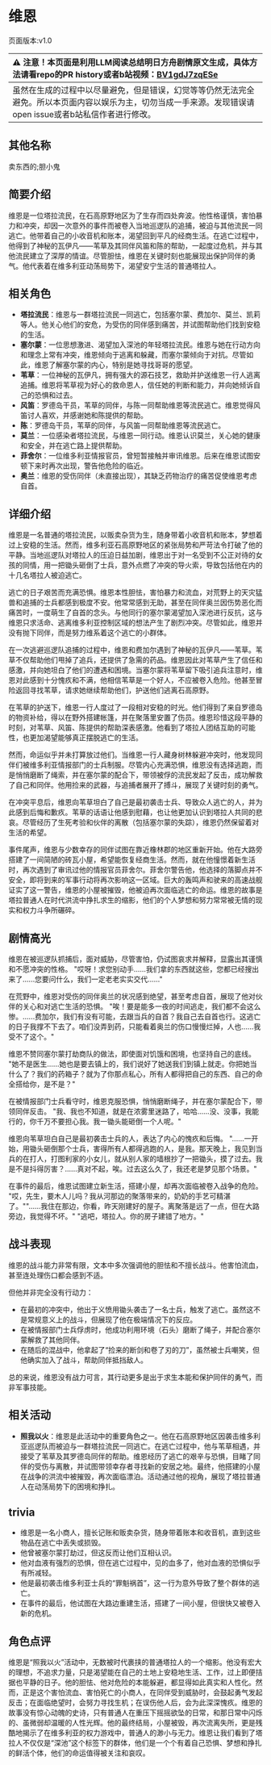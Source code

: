 # 维恩
页面版本:v1.0
 

| :warning: 注意！本页面是利用LLM阅读总结明日方舟剧情原文生成，具体方法请看repo的PR history或者b站视频：[BV1gdJ7zqESe](https://www.bilibili.com/video/BV1gdJ7zqESe/)         |
|:----------------------------|
| 虽然在生成的过程中以尽量避免，但是错误，幻觉等等仍然无法完全避免。所以本页面内容以娱乐为主，切勿当成一手来源。发现错误请open issue或者b站私信作者进行修改。|



## 其他名称
卖东西的;胆小鬼
## 简要介绍
维恩是一位塔拉流民，在石高原野地区为了生存而四处奔波。他性格谨慎，害怕暴力和冲突，却因一次意外的事件而被卷入当地巡逻队的追捕，被迫与其他流民一同逃亡。他带着自己的小收音机和账本，渴望回到平凡的经商生活。在逃亡过程中，他得到了神秘的瓦伊凡——苇草及其同伴风笛和陈的帮助，一起度过危机，并与其他流民建立了深厚的情谊。尽管胆怯，维恩在关键时刻也能展现出保护同伴的勇气。他代表着在维多利亚动荡局势下，渴望安宁生活的普通塔拉人。
## 相关角色
-   **塔拉流民**：维恩与一群塔拉流民一同逃亡，包括塞尔蒙、费加尔、莫兰、凯莉等人。他关心他们的安危，为受伤的同伴感到痛苦，并试图帮助他们找到安稳的生活。
-   **塞尔蒙**：一位思想激进、渴望加入深池的年轻塔拉流民。维恩与她在行动方向和理念上常有冲突，维恩倾向于逃离和躲藏，而塞尔蒙倾向于对抗。尽管如此，维恩了解塞尔蒙的内心，特别是她寻找哥哥的愿望。
-   **苇草**：一位神秘的瓦伊凡，拥有强大的源石技艺，救助并护送维恩一行人逃离追捕。维恩将苇草视为好心的救命恩人，信任她的判断和能力，并向她倾诉自己的恐惧和过去。
-   **风笛**：罗德岛干员，苇草的同伴，与陈一同帮助维恩等流民逃亡。维恩觉得风笛讨人喜欢，并感谢她和陈提供的帮助。
-   **陈**：罗德岛干员，苇草的同伴，与风笛一同帮助维恩等流民逃亡。
-   **莫兰**：一位感染者塔拉流民，与维恩一同行动。维恩认识莫兰，关心她的健康和安全，并在逃亡路上提供帮助。
-   **菲舍尔**：一位维多利亚情报官员，曾短暂接触并审讯维恩。后来在维恩试图安顿下来时再次出现，警告他危险的临近。
-   **奥兰**：维恩的受伤同伴（未直接出现），其缺乏药物治疗的痛苦促使维恩考虑自首。
## 详细介绍
维恩是一名普通的塔拉流民，以贩卖杂货为生，随身带着小收音机和账本，梦想着过上安稳的生活。然而，维多利亚石高原野地区的紧张局势和严苛法令打破了他的平静。当地巡逻队对塔拉人的压迫日益加剧，维恩出于对一名受到不公正对待的女孩的同情，用一把锄头砸倒了士兵，意外点燃了冲突的导火索，导致包括他在内的十几名塔拉人被迫逃亡。

逃亡的日子艰苦而充满恐惧。维恩本性胆怯，害怕暴力和流血，对荒野上的天灾猛兽和追捕的士兵都感到极度不安。他常常感到无助，甚至在同伴奥兰因伤势恶化而痛苦时，一度萌生了自首的念头。与他同行的塞尔蒙渴望加入深池进行反抗，这与维恩只求活命、逃离维多利亚控制区域的想法产生了剧烈冲突。尽管如此，维恩并没有抛下同伴，而是努力维系着这个逃亡的小群体。

在一次逃避巡逻队追捕的过程中，维恩和费加尔遇到了神秘的瓦伊凡——苇草。苇草不仅帮助他们甩掉了追兵，还提供了急需的药品。维恩因此对苇草产生了信任和感激，并向她坦白了他们的遭遇和困境。当塞尔蒙将苇草留下吸引追兵注意时，维恩对此感到十分愧疚和不满，他相信苇草是一个好人，不应被卷入危险。他甚至冒险返回寻找苇草，请求她继续帮助他们，护送他们逃离石高原野。

在苇草的护送下，维恩一行人度过了一段相对安稳的时光。他们得到了来自罗德岛的物资补给，得以在野外搭建帐篷，并在聚落里安置了伤员。维恩珍惜这段平静的时刻，对苇草、风笛、陈提供的帮助深表感激。他看到了塔拉人团结互助的可能性，也更加渴望能够真正摆脱逃亡的生活。

然而，命运似乎并未打算放过他们。当维恩一行人藏身树林躲避冲突时，他发现同伴们被维多利亚情报部门的士兵制服。尽管内心充满恐惧，维恩没有选择逃跑，而是悄悄磨断了绳索，并在塞尔蒙的配合下，带领被俘的流民发起了反击，成功解救了自己和同伴。他用捡来的武器，与追捕者展开了搏斗，展现了关键时刻的勇气。

在冲突平息后，维恩向苇草坦白了自己是最初袭击士兵、导致众人逃亡的人，并为此感到后悔和歉疚。苇草的话语让他感到慰藉，也让他更加认识到塔拉人共同的悲哀。尽管经历了生死考验和伙伴的离散（包括塞尔蒙的失踪），维恩仍然保留着对生活的希望。

事件尾声，维恩与少数幸存的同伴试图在靠近橡林郡的地区重新开始。他在大路旁搭建了一间简陋的砖瓦小屋，希望能恢复经商生活。然而，就在他憧憬着新生活时，再次遇到了审讯过他的情报官员菲舍尔。菲舍尔警告他，他选择的落脚点并不安全，即将到来的军事行动将再次影响这一区域。巨大的轰鸣声和驶来的高速战舰证实了这一警告，维恩的小屋被摧毁，他被迫再次面临逃亡的命运。维恩的故事是塔拉普通人在时代洪流中挣扎求生的缩影，他们的个人梦想和努力常常被无情的现实和权力斗争所碾碎。
## 剧情高光
维恩在被巡逻队抓捕后，面对威胁，尽管害怕，仍试图哀求并解释，显露出其谨慎和不愿冲突的性格。
"哎呀！求您别动手......我们拿的东西就这些，您都已经搜出来了......您要问什么，我们一定老老实实交代......"

在荒野中，维恩对受伤的同伴奥兰的状况感到绝望，甚至考虑自首，展现了他对伙伴的关心和对逃亡生活的恐惧。
"唉！要是能多一夜的时间逃走，我们都不会这么惨。......费加尔，我们有没有可能，去跟当兵的自首？我自己去自首也行。这逃亡的日子我撑不下去了。咱们没弄到药，只能看着奥兰的伤口慢慢烂掉，人也......我受不了这个。"

维恩不赞同塞尔蒙打劫商队的做法，即使面对饥饿和困境，也坚持自己的底线。
"她不是医生......她也是要去镇上的，我们说好了她送我们到镇上就走。你把她当什么了？我们的药箱子？就为了你那点私心，所有人都得把自己的东西、自己的命全搭给你，是不是？"

在被情报部门士兵看守时，维恩克服恐惧，悄悄磨断绳子，并在塞尔蒙配合下，带领同伴反击。
"我、我也不知道，就是在浓雾里迷路了，哈哈......没、没事，我能行的，你千万不要担心我。我一锄头能砸倒一个人呢。"

维恩向苇草坦白自己是最初袭击士兵的人，表达了内心的愧疚和后悔。
"......一开始，用锄头砸倒那个士兵，害得所有人都得逃跑的人，是我。那天晚上，我见到当兵的在打人，打图利家的小女儿，就从别人家的墙根抄了一把锄头，摸了过去。我是不是抖得厉害？......真对不起，唉。过去这么久了，我还老是梦见那个场景。"

在事件的最后，维恩试图建立新生活，搭建小屋，却再次面临被卷入战争的危险。
"哎，先生，要木人儿吗？我从河那边的聚落带来的，奶奶的手艺可精湛了。""......我住在那边，你看，昨天刚建好的屋子。离聚落是远了一点，但在大路旁边，我觉得不坏。"
"逃吧，塔拉人。你的房子建错了地方。"
## 战斗表现
维恩的战斗能力非常有限，文本中多次强调他的胆怯和不擅长战斗。他害怕流血，甚至连处理伤口都会感到不适。

但他并非完全没有行动力：
-   在最初的冲突中，他出于义愤用锄头袭击了一名士兵，触发了逃亡。虽然这不是常规意义上的战斗，但展现了他在极端情况下的反应。
-   在被情报部门士兵俘虏时，他成功利用环境（石头）磨断了绳子，并配合塞尔蒙解救了其他同伴。
-   在随后的混战中，他拿起了“捡来的断剑和卷了刃的刀”，虽然被士兵嘲笑，但他确实加入了战斗，帮助同伴抵挡敌人。

总的来说，维恩没有战力可言，其行动更多是出于求生本能和保护同伴的勇气，而非军事技能。
## 相关活动
-   **照我以火**：维恩是此活动中的重要角色之一。他在石高原野地区因袭击维多利亚巡逻队而被迫与一群塔拉流民一同逃亡。在逃亡过程中，他与苇草相遇，并接受了苇草及其罗德岛同伴的帮助。维恩经历了逃亡的艰辛与恐惧，目睹了同伴的受伤与离散，并试图带领幸存者寻找新的安居之地。最终，他搭建的小屋在战争的洪流中被摧毁，再次面临漂泊。活动通过他的视角，展现了塔拉普通人在动荡局势下的困境和挣扎。
## trivia
-   维恩是一名小商人，擅长记账和贩卖杂货，随身带着账本和收音机，直到这些物品在逃亡中丢失或损毁。
-   他曾被塞尔蒙打劫过，但这反而让他们互相认识。
-   他对血液有强烈的恐惧，但在逃亡过程中，见的血多了，他对血液的恐惧似乎有所减轻。
-   他是最初袭击维多利亚士兵的“罪魁祸首”，这一行为意外导致了整个群体的逃亡。
-   在事件的最后，他试图在大路边重建生活，搭建了一间小屋，但很快又被卷入新的危机。
## 角色点评
维恩是“照我以火”活动中，无数被时代裹挟的普通塔拉人的一个缩影。他没有宏大的理想，不追求力量，只是渴望能在自己的土地上安稳地生活、工作，过上即便拮据也平静的日子。他的胆怯、他对危险的本能躲避，都显得如此真实和人性化。然而，正是这个害怕流血、害怕死亡的小商人，在同伴受到威胁时，会鼓起勇气发起反击；在面临绝望时，会努力寻找生机；在误伤他人后，会为此深深愧疚。维恩的故事没有惊心动魄的史诗，只有普通人在重压下摇摇欲坠的日常，和那日常中闪烁的、虽微弱却温暖的人性光辉。他的最终结局，小屋被毁，再次流离失所，更是残酷地揭示了在维多利亚的权力游戏中，普通人的渺小与无力。维恩让我们看到了塔拉人不仅仅是“深池”这个标签下的群体，他们是一个个有着自己恐惧、梦想和挣扎的鲜活个体，他们的命运值得被关注和哀叹。